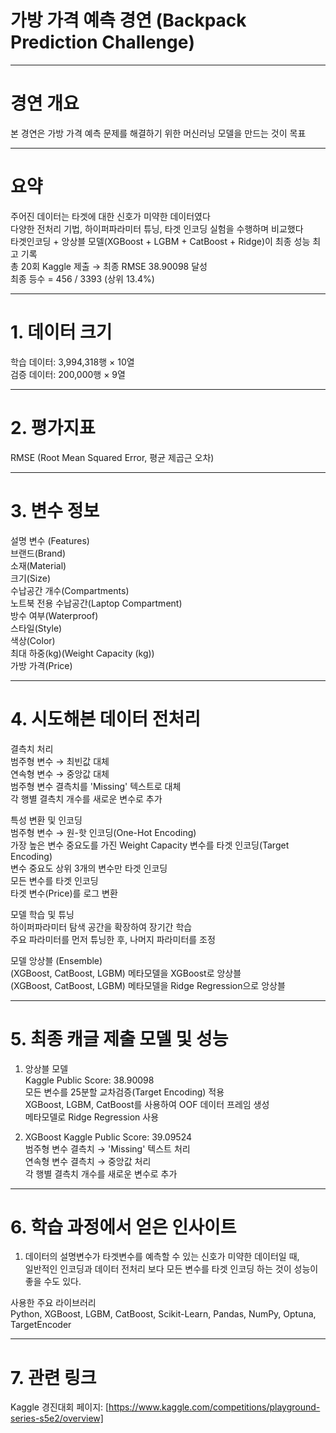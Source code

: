 # 가방 가격 예측 경연 (Backpack Prediction Challenge)  

----------------------------------------------------

# 경연 개요  
본 경연은 가방 가격 예측 문제를 해결하기 위한 머신러닝 모델을 만드는 것이 목표

---------------------------------------------------

# 요약  
주어진 데이터는 타겟에 대한 신호가 미약한 데이터였다  
다양한 전처리 기법, 하이퍼파라미터 튜닝, 타겟 인코딩 실험을 수행하며 비교했다  
타겟인코딩 + 앙상블 모델(XGBoost + LGBM + CatBoost + Ridge)이 최종 성능 최고 기록  
총 20회 Kaggle 제출 → 최종 RMSE 38.90098 달성  
최종 등수 = 456 / 3393 (상위 13.4%)

---------------------------------------------------

# 1. 데이터 크기  
학습 데이터: 3,994,318행 × 10열  
검증 데이터: 200,000행 × 9열

--------------------------------------------------

# 2. 평가지표  
RMSE (Root Mean Squared Error, 평균 제곱근 오차)  

-------------------------------------------------

# 3. 변수 정보  

설명 변수 (Features)  
브랜드(Brand)  
소재(Material)  
크기(Size)  
수납공간 개수(Compartments)  
노트북 전용 수납공간(Laptop Compartment)  
방수 여부(Waterproof)  
스타일(Style)  
색상(Color)  
최대 하중(kg)(Weight Capacity (kg))  
가방 가격(Price)  

-------------------------------------------------

# 4. 시도해본 데이터 전처리

결측치 처리  
범주형 변수 → 최빈값 대체  
연속형 변수 → 중앙값 대체  
범주형 변수 결측치를 'Missing' 텍스트로 대체  
각 행별 결측치 개수를 새로운 변수로 추가  

특성 변환 및 인코딩  
범주형 변수 → 원-핫 인코딩(One-Hot Encoding)  
가장 높은 변수 중요도를 가진 Weight Capacity 변수를 타겟 인코딩(Target Encoding)  
변수 중요도 상위 3개의 변수만 타겟 인코딩  
모든 변수를 타겟 인코딩  
타겟 변수(Price)를 로그 변환  

모델 학습 및 튜닝  
하이퍼파라미터 탐색 공간을 확장하여 장기간 학습  
주요 파라미터를 먼저 튜닝한 후, 나머지 파라미터를 조정  

모델 앙상블 (Ensemble)  
(XGBoost, CatBoost, LGBM) 메타모델을 XGBoost로 앙상블  
(XGBoost, CatBoost, LGBM) 메타모델을 Ridge Regression으로 앙상블  

-------------------------------------------------------------

# 5. 최종 캐글 제출 모델 및 성능  

1) 앙상블 모델  
Kaggle Public Score: 38.90098  
모든 변수를 25분할 교차검증(Target Encoding) 적용  
XGBoost, LGBM, CatBoost를 사용하여 OOF 데이터 프레임 생성   
메타모델로 Ridge Regression 사용

2) XGBoost
Kaggle Public Score: 39.09524  
범주형 변수 결측치 → 'Missing' 텍스트 처리  
연속형 변수 결측치 → 중앙값 처리  
각 행별 결측치 개수를 새로운 변수로 추가

-----------------------------------------------------------------

# 6. 학습 과정에서 얻은 인사이트  

1. 데이터의 설명변수가 타겟변수를 예측할 수 있는 신호가 미약한 데이터일 때,  
일반적인 인코딩과 데이터 전처리 보다 모든 변수를 타겟 인코딩 하는 것이 성능이 좋을 수도 있다.  

사용한 주요 라이브러리  
Python, XGBoost, LGBM, CatBoost, Scikit-Learn, Pandas, NumPy, Optuna, TargetEncoder  

-----------------------------------------------------------------

# 7. 관련 링크
Kaggle 경진대회 페이지: [https://www.kaggle.com/competitions/playground-series-s5e2/overview]  
